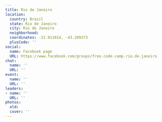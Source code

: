 ```yaml
---
title: Rio de Janeiro
location:
  country: Brazil
  state: Rio de Janeiro
  city: Rio de Janeiro
  neighborhood: 
  coordinates: -22.911014, -43.209373
  plusCode: ''
social:
  name: Facebook page
  URL: https://www.facebook.com/groups/free.code.camp.rio.de.janeiro
chat:
  name: ''
  URL: ''
event:
  name: ''
  URL: ''
leaders:
- name: ''
  URL: ''
photos:
  old: 
  cover: ''
---
```

